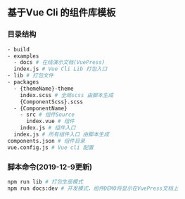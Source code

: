 ## 基于Vue Cli 的组件库模板

### 目录结构

``` bash
- build
- examples 
  - docs # 在线演示文档(VuePress)
  index.js # Vue Cli Lib 打包入口
- lib # 打包文件
- packages
  - {themeName}-theme 
    index.scss # 全局scss 由脚本生成
    {ComponentScss}.scss
  - {ComponentName}
    - src # 组件Source
      index.vue # 组件
    index.js # 组件入口
  index.js # 所有组件入口 由脚本生成
components.json # 组件目录
vue.config.js # Vue cli 配置
```


### 脚本命令(2019-12-9更新)
``` bash
npm run lib # 打包生辰模式
npm run docs:dev # 开发模式，组件DEMO将显示在VuePress文档上
```